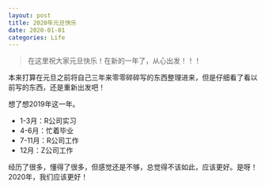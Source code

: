 ```yaml
---
layout: post
title: 2020年元旦快乐
date: 2020-01-01
categories: Life
---
```


> 在这里祝大家元旦快乐！在新的一年了，从心出发！！！

<!-- more -->



本来打算在元旦之前将自己三年来零零碎碎写的东西整理进来，但是仔细看了看以前写的东西，还是重新出发吧！

想了想2019年这一年。

+ 1-3月：R公司实习
+ 4-6月：忙着毕业
+ 7-11月：R公司工作
+ 12月：Z公司工作

经历了很多，懂得了很多，但感觉还是不够，总觉得不该如此，应该更好。是呀！2020年，我们应该更好！
